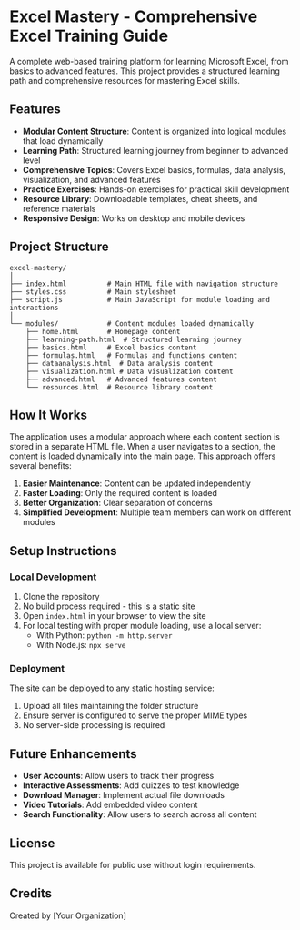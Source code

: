 # Excel Mastery - Comprehensive Excel Training Guide

A complete web-based training platform for learning Microsoft Excel, from basics to advanced features. This project provides a structured learning path and comprehensive resources for mastering Excel skills.

## Features

- **Modular Content Structure**: Content is organized into logical modules that load dynamically
- **Learning Path**: Structured learning journey from beginner to advanced level
- **Comprehensive Topics**: Covers Excel basics, formulas, data analysis, visualization, and advanced features
- **Practice Exercises**: Hands-on exercises for practical skill development
- **Resource Library**: Downloadable templates, cheat sheets, and reference materials
- **Responsive Design**: Works on desktop and mobile devices

## Project Structure

```
excel-mastery/
│
├── index.html          # Main HTML file with navigation structure
├── styles.css          # Main stylesheet
├── script.js           # Main JavaScript for module loading and interactions
│
└── modules/            # Content modules loaded dynamically
    ├── home.html       # Homepage content
    ├── learning-path.html  # Structured learning journey
    ├── basics.html     # Excel basics content
    ├── formulas.html   # Formulas and functions content
    ├── dataanalysis.html  # Data analysis content
    ├── visualization.html # Data visualization content
    ├── advanced.html   # Advanced features content
    └── resources.html  # Resource library content
```

## How It Works

The application uses a modular approach where each content section is stored in a separate HTML file. When a user navigates to a section, the content is loaded dynamically into the main page. This approach offers several benefits:

1. **Easier Maintenance**: Content can be updated independently
2. **Faster Loading**: Only the required content is loaded
3. **Better Organization**: Clear separation of concerns
4. **Simplified Development**: Multiple team members can work on different modules

## Setup Instructions

### Local Development

1. Clone the repository
2. No build process required - this is a static site
3. Open `index.html` in your browser to view the site
4. For local testing with proper module loading, use a local server:
   - With Python: `python -m http.server`
   - With Node.js: `npx serve`

### Deployment

The site can be deployed to any static hosting service:

1. Upload all files maintaining the folder structure
2. Ensure server is configured to serve the proper MIME types
3. No server-side processing is required

## Future Enhancements

- **User Accounts**: Allow users to track their progress
- **Interactive Assessments**: Add quizzes to test knowledge
- **Download Manager**: Implement actual file downloads
- **Video Tutorials**: Add embedded video content
- **Search Functionality**: Allow users to search across all content

## License

This project is available for public use without login requirements.

## Credits

Created by [Your Organization]